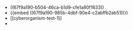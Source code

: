 - ((67f9a190-b504-46ca-b1d9-cfe1a80f1633))
- {{embed ((67f9a190-985b-4dbf-90e4-c2abffb2ab51))}}
- [[cyberorganism-test-1]]
-